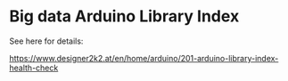 # Big data Arduino Library Index

See here for details:

https://www.designer2k2.at/en/home/arduino/201-arduino-library-index-health-check
